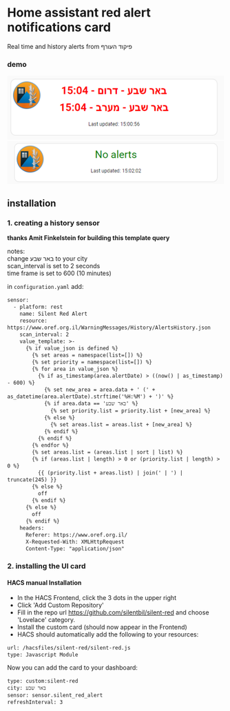 # Home assistant red alert notifications card
Real time and history alerts from פיקוד העורף

### demo
![alarm.png](alarm.png)
![no-alarm.png](no-alarm.png)

## installation

### 1. creating a history sensor
****thanks Amit Finkelstein for building this template query****

notes:<br>
change באר שבע to your city<br>
scan_interval is set to 2 seconds<br>
time frame is set to 600 (10 minutes)<br>

in `configuration.yaml` add:

```
sensor:
  - platform: rest
    name: Silent Red Alert
    resource: https://www.oref.org.il/WarningMessages/History/AlertsHistory.json
    scan_interval: 2
    value_template: >-
      {% if value_json is defined %}
        {% set areas = namespace(list=[]) %}
        {% set priority = namespace(list=[]) %}
        {% for area in value_json %}
          {% if as_timestamp(area.alertDate) > ((now() | as_timestamp) - 600) %}
            {% set new_area = area.data + ' (' + as_datetime(area.alertDate).strftime('%H:%M') + ')' %}
            {% if area.data == 'באר שבע' %}
              {% set priority.list = priority.list + [new_area] %}
            {% else %}
              {% set areas.list = areas.list + [new_area] %}
            {% endif %}
          {% endif %}
        {% endfor %}
        {% set areas.list = (areas.list | sort | list) %}
        {% if (areas.list | length) > 0 or (priority.list | length) > 0 %}
          {{ (priority.list + areas.list) | join(' | ') | truncate(245) }}
        {% else %}
          off
        {% endif %}
      {% else %}
        off
      {% endif %}
    headers:
      Referer: https://www.oref.org.il/
      X-Requested-With: XMLHttpRequest
      Content-Type: "application/json"
```

### 2. installing the UI card
#### HACS manual Installation
- In the HACS Frontend, click the 3 dots in the upper right
- Click 'Add Custom Repository'
- Fill in the repo url https://github.com/silentbil/silent-red and choose 'Lovelace' category.
- Install the custom card (should now appear in the Frontend)
- HACS should automatically add the following to your resources:
```
url: /hacsfiles/silent-red/silent-red.js
type: Javascript Module
```

Now you can add the card to your dashboard:
```
type: custom:silent-red
city: באר שבע
sensor: sensor.silent_red_alert
refreshInterval: 3
```
